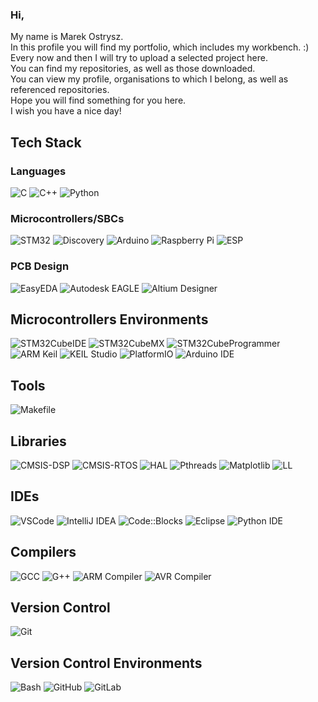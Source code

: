### Hi,  
My name is Marek Ostrysz.  
In this profile you will find my portfolio, which includes my workbench. :)  
Every now and then I will try to upload a selected project here.  
You can find my repositories, as well as those downloaded.  
You can view my profile, organisations to which I belong, as well as referenced repositories.  
Hope you will find something for you here.  
I wish you have a nice day!  

## Tech Stack
### Languages
![C](https://img.shields.io/badge/c-228B22.svg?style=for-the-badge&logo=c&logoColor=white)
![C++](https://img.shields.io/badge/c++-%23FF0000.svg?style=for-the-badge&logo=c%2B%2B&logoColor=white)
![Python](https://img.shields.io/badge/python-%230000FF.svg?style=for-the-badge&logo=python&logoColor=white)

### Microcontrollers/SBCs
![STM32](https://img.shields.io/badge/STM32-0000FF.svg?style=for-the-badge&logo=stmicroelectronics&logoColor=white)
![Discovery](https://img.shields.io/badge/Discovery-008000.svg?style=for-the-badge&logo=stmicroelectronics&logoColor=white)
![Arduino](https://img.shields.io/badge/Arduino-87CEEB.svg?style=for-the-badge&logo=arduino&logoColor=white)
![Raspberry Pi](https://img.shields.io/badge/Raspberry_Pi-E70028.svg?style=for-the-badge&logo=raspberry-pi&logoColor=white)
![ESP](https://img.shields.io/badge/ESP-808080.svg?style=for-the-badge&logo=espressif&logoColor=white)

### PCB Design
![EasyEDA](https://img.shields.io/badge/EasyEDA-87CEEB.svg?style=for-the-badge&logo=easyeda&logoColor=white)
![Autodesk EAGLE](https://img.shields.io/badge/Autodesk_EAGLE-32CD32.svg?style=for-the-badge&logo=autodesk&logoColor=white)
![Altium Designer](https://img.shields.io/badge/Altium_Designer-FFD700.svg?style=for-the-badge&logo=altiumdesigner&logoColor=black)

## Microcontrollers Environments
![STM32CubeIDE](https://img.shields.io/badge/STM32CubeIDE-87CEEB.svg?style=for-the-badge&logo=stmicroelectronics&logoColor=white) 
![STM32CubeMX](https://img.shields.io/badge/STM32CubeMX-0000FF.svg?style=for-the-badge&logo=stmicroelectronics&logoColor=white) 
![STM32CubeProgrammer](https://img.shields.io/badge/STM32CubeProgrammer-00008B.svg?style=for-the-badge&logo=stmicroelectronics&logoColor=white) 
![ARM Keil](https://img.shields.io/badge/ARM_Keil-F7E04C.svg?style=for-the-badge&logo=arm&logoColor=black) 
![KEIL Studio](https://img.shields.io/badge/KEIL_Studio-F4C542.svg?style=for-the-badge&logo=arm&logoColor=black) 
![PlatformIO](https://img.shields.io/badge/PlatformIO-FF7F00.svg?style=for-the-badge&logo=platformio&logoColor=white) 
![Arduino IDE](https://img.shields.io/badge/Arduino_IDE-87CEEB.svg?style=for-the-badge&logo=arduino&logoColor=white) 

## Tools
![Makefile](https://img.shields.io/badge/Makefile-065535.svg?style=for-the-badge&logo=gnu&logoColor=white)

## Libraries
![CMSIS-DSP](https://img.shields.io/badge/CMSIS--DSP-00A3E0.svg?style=for-the-badge&logo=arm&logoColor=white)
![CMSIS-RTOS](https://img.shields.io/badge/CMSIS--RTOS-00599C.svg?style=for-the-badge&logo=arm&logoColor=white)
![HAL](https://img.shields.io/badge/HAL-0072C6.svg?style=for-the-badge&logo=stmicroelectronics&logoColor=white)
![Pthreads](https://img.shields.io/badge/Pthreads-FFD700.svg?style=for-the-badge&logo=pthreads&logoColor=black)
![Matplotlib](https://img.shields.io/badge/Matplotlib-003A6C.svg?style=for-the-badge&logo=python&logoColor=white)
![LL](https://img.shields.io/badge/LL-00599C.svg?style=for-the-badge&logo=stmicroelectronics&logoColor=white)


## IDEs
![VSCode](https://img.shields.io/badge/VSCode-228B22.svg?style=for-the-badge&logo=vscode&logoColor=white)
![IntelliJ IDEA](https://img.shields.io/badge/IntelliJ_IDEA-8A2BE2.svg?style=for-the-badge&logo=intellij-idea&logoColor=white)
![Code::Blocks](https://img.shields.io/badge/Code%3A%3ABlocks-000000.svg?style=for-the-badge&logo=codeblocks&logoColor=white)
![Eclipse](https://img.shields.io/badge/Eclipse-2C2255.svg?style=for-the-badge&logo=eclipse&logoColor=white)
![Python IDE](https://img.shields.io/badge/Python_IDE-3776AB.svg?style=for-the-badge&logo=python&logoColor=white)

## Compilers
![GCC](https://img.shields.io/badge/GCC-009CDE.svg?style=for-the-badge&logo=gcc&logoColor=white) 
![G++](https://img.shields.io/badge/G%2B%2B-009CDE.svg?style=for-the-badge&logo=gcc&logoColor=white) 
![ARM Compiler](https://img.shields.io/badge/ARM_Compiler-F7E04C.svg?style=for-the-badge&logo=arm&logoColor=black) 
![AVR Compiler](https://img.shields.io/badge/AVR_Compiler-00599C.svg?style=for-the-badge&logo=avr&logoColor=white)

## Version Control
![Git](https://img.shields.io/badge/git-%23FF0000.svg?style=for-the-badge&logo=git&logoColor=white)

## Version Control Environments
![Bash](https://img.shields.io/badge/Bash-FF5733.svg?style=for-the-badge&logo=gnubash&logoColor=white)
![GitHub](https://img.shields.io/badge/GitHub-333333.svg?style=for-the-badge&logo=github&logoColor=white) 
![GitLab](https://img.shields.io/badge/GitLab-FC6D26.svg?style=for-the-badge&logo=gitlab&logoColor=white) 

